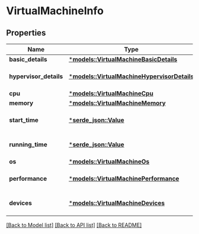 # VirtualMachineInfo

## Properties
Name | Type | Description | Notes
------------ | ------------- | ------------- | -------------
**basic_details** | [***models::VirtualMachineBasicDetails**](VirtualMachineBasicDetails.md) |  | 
**hypervisor_details** | [***models::VirtualMachineHypervisorDetails**](VirtualMachineHypervisorDetails.md) |  | [optional] [default to None]
**cpu** | [***models::VirtualMachineCpu**](VirtualMachineCpu.md) |  | 
**memory** | [***models::VirtualMachineMemory**](VirtualMachineMemory.md) |  | 
**start_time** | [***serde_json::Value**](.md) |  | [optional] [default to None]
**running_time** | [***serde_json::Value**](.md) |  | [optional] [default to None]
**os** | [***models::VirtualMachineOs**](VirtualMachineOs.md) |  | 
**performance** | [***models::VirtualMachinePerformance**](VirtualMachinePerformance.md) |  | [optional] [default to None]
**devices** | [***models::VirtualMachineDevices**](VirtualMachineDevices.md) |  | [optional] [default to None]

[[Back to Model list]](../README.md#documentation-for-models) [[Back to API list]](../README.md#documentation-for-api-endpoints) [[Back to README]](../README.md)


